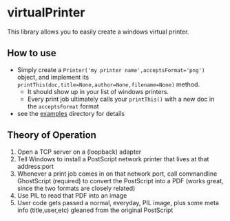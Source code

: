 # virtualPrinter

This library allows you to easily create a windows virtual printer.

## How to use
 * Simply create a ```Printer('my printer name',acceptsFormat='png')``` object, and implement its ```printThis(doc,title=None,author=None,filename=None)``` method.
   * It should show up in your list of windows printers.
   * Every print job ultimately calls your ```printThis()``` with a new doc in the ```acceptsFormat``` format
 * see the [examples](./examples) directory for details

## Theory of Operation

1. Open a TCP server on a (loopback) adapter
2. Tell Windows to install a PostScript network printer that lives at that address:port
3. Whenever a print job comes in on that network port, call commandline GhostScript (required) to convert the PostScript into a PDF (works great, since the two formats are closely related)
4. Use PIL to read that PDF into an image
5. User code gets passed a normal, everyday, PIL image, plus some meta info (title,user,etc) gleaned from the original PostScript
